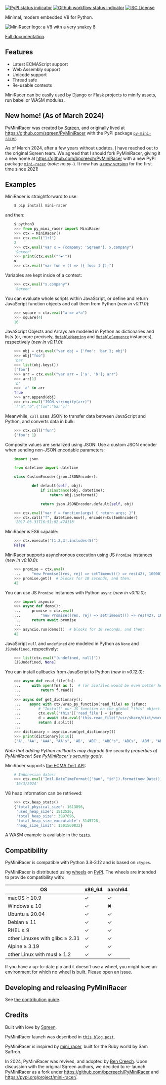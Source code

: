 [![PyPI status indicator](https://img.shields.io/pypi/v/mini_racer.svg)](https://pypi.python.org/pypi/mini_racer)
[![Github workflow status indicator](https://github.com/bpcreech/PyMiniRacer/actions/workflows/build.yml/badge.svg)](https://github.com/bpcreech/PyMiniRacer/actions/workflows/build.yml)
[![ISC License](https://img.shields.io/badge/License-ISC-blue.svg)](https://opensource.org/licenses/ISC)

Minimal, modern embedded V8 for Python.

![MiniRacer logo: a V8 with a very snakey 8](py_mini_racer.png)

[Full documentation](https://bpcreech.com/PyMiniRacer/).

## Features

- Latest ECMAScript support
- Web Assembly support
- Unicode support
- Thread safe
- Re-usable contexts

MiniRacer can be easily used by Django or Flask projects to minify assets, run babel or
WASM modules.

## New home! (As of March 2024)

PyMiniRacer was created by [Sqreen](https://github.com/sqreen), and originally lived at
<https://github.com/sqreen/PyMiniRacer> with the PyPI package
[`py-mini-racer`](https://pypi.org/project/py-mini-racer/).

As of March 2024, after a few years without updates, [I](https://bpcreech.com) have
reached out to the original Sqreen team. We agreed that I should fork PyMiniRacer,
giving it a new home at <https://github.com/bpcreech/PyMiniRacer> with a new PyPI
package [`mini-racer`](https://pypi.org/project/mini-racer/) (*note: no `py-`*). It now
has [a new version](https://bpcreech.com/PyMiniRacer/history/#070-2024-03-06) for the
first time since 2021!

## Examples

MiniRacer is straightforward to use:

```sh
    $ pip install mini-racer
```

and then:

```python
    $ python3
    >>> from py_mini_racer import MiniRacer
    >>> ctx = MiniRacer()
    >>> ctx.eval("1+1")
    2
    >>> ctx.eval("var x = {company: 'Sqreen'}; x.company")
    'Sqreen'
    >>> print(ctx.eval("'❤'"))
    ❤
    >>> ctx.eval("var fun = () => ({ foo: 1 });")
```

Variables are kept inside of a context:

```python
    >>> ctx.eval("x.company")
    'Sqreen'
```

You can evaluate whole scripts within JavaScript, or define and return JavaScript
function objects and call them from Python (*new in v0.11.0*):

```python
    >>> square = ctx.eval("a => a*a")
    >>> square(4)
    16
```

JavaScript Objects and Arrays are modeled in Python as dictionaries and lists (or, more
precisely,
[`MutableMapping`](https://docs.python.org/3/library/collections.abc.html#collections.abc.MutableMapping)
and
[`MutableSequence`](https://docs.python.org/3/library/collections.abc.html#collections.abc.MutableSequence)
instances), respectively (*new in v0.11.0*):

```python
    >>> obj = ctx.eval("var obj = {'foo': 'bar'}; obj")
    >>> obj["foo"]
    'bar'
    >>> list(obj.keys())
    ['foo']
    >>> arr = ctx.eval("var arr = ['a', 'b']; arr")
    >>> arr[1]
    'b'
    >>> 'a' in arr
    True
    >>> arr.append(obj)
    >>> ctx.eval("JSON.stringify(arr)")
    '["a","b",{"foo":"bar"}]'
```

Meanwhile, `call` uses JSON to transfer data between JavaScript and Python, and converts
data in bulk:

```python
    >>> ctx.call("fun")
    {'foo': 1}
```

Composite values are serialized using JSON. Use a custom JSON encoder when sending
non-JSON encodable parameters:

```python
    import json

    from datetime import datetime

    class CustomEncoder(json.JSONEncoder):

            def default(self, obj):
                if isinstance(obj, datetime):
                    return obj.isoformat()

                return json.JSONEncoder.default(self, obj)
```

```python
    >>> ctx.eval("var f = function(args) { return args; }")
    >>> ctx.call("f", datetime.now(), encoder=CustomEncoder)
    '2017-03-31T16:51:02.474118'
```

MiniRacer is ES6 capable:

```python
    >>> ctx.execute("[1,2,3].includes(5)")
    False
```

MiniRacer supports asynchronous execution using JS `Promise` instances (*new in
v0.10.0*):

```python
    >>> promise = ctx.eval(
    ...     "new Promise((res, rej) => setTimeout(() => res(42), 10000))")
    >>> promise.get()  # blocks for 10 seconds, and then:
    42
```

You can use JS `Promise` instances with Python `async` (*new in v0.10.0*):

```python
    >>> import asyncio
    >>> async def demo():
    ...     promise = ctx.eval(
    ...         "new Promise((res, rej) => setTimeout(() => res(42), 10000))")
    ...     return await promise
    ... 
    >>> asyncio.run(demo())  # blocks for 10 seconds, and then:
    42
```

JavaScript `null` and `undefined` are modeled in Python as `None` and `JSUndefined`,
respectively:

```python
    >>> list(ctx.eval("[undefined, null]"))
    [JSUndefined, None]
```

You can install callbacks from JavaScript to Python (*new in v0.12.0*):

```python
    >>> async def read_file(fn):
    ...     with open(fn) as f:  # (or aiofiles would be even better here)
    ...         return f.read()
    ...
    >>> async def get_dictionary():
    ...    async with ctx.wrap_py_function(read_file) as jsfunc:
    ...        # "Install" our JS function on the global "this" object:
    ...        ctx.eval('this')['read_file'] = jsfunc
    ...        d = await ctx.eval('this.read_file("/usr/share/dict/words")')
    ...        return d.split()
    ...
    >>> dictionary = asyncio.run(get_dictionary())
    >>> print(dictionary[0:10])
    ['A', 'AA', 'AAA', "AA's", 'AB', 'ABC', "ABC's", 'ABCs', 'ABM', "ABM's"]
```

*Note that adding Python callbacks may degrade the security properties of PyMiniRacer!
See [PyMiniRacer's security goals](ARCHITECTURE.md#security-goals).*

MiniRacer supports [the ECMA `Intl` API](https://tc39.es/ecma402/):

```python
    # Indonesian dates!
    >>> ctx.eval('Intl.DateTimeFormat(["ban", "id"]).format(new Date())')
    '16/3/2024'
```

V8 heap information can be retrieved:

```python
    >>> ctx.heap_stats()
    {'total_physical_size': 1613896,
     'used_heap_size': 1512520,
     'total_heap_size': 3997696,
     'total_heap_size_executable': 3145728,
     'heap_size_limit': 1501560832}
```

A WASM example is available in the
[`tests`](https://github.com/bpcreech/PyMiniRacer/blob/master/tests/test_wasm.py).

## Compatibility

PyMiniRacer is compatible with Python 3.8-3.12 and is based on `ctypes`.

PyMiniRacer is distributed using [wheels](https://pythonwheels.com/) on
[PyPI](https://pypi.org/). The wheels are intended to provide compatibility with:

| OS                              | x86_64 | aarch64 |
| ------------------------------- | ------ | ------- |
| macOS ≥ 10.9                    | ✓      | ✓       |
| Windows ≥ 10                    | ✓      | ✖       |
| Ubuntu ≥ 20.04                  | ✓      | ✓       |
| Debian ≥ 11                     | ✓      | ✓       |
| RHEL ≥ 9                        | ✓      | ✓       |
| other Linuxes with glibc ≥ 2.31 | ✓      | ✓       |
| Alpine ≥ 3.19                   | ✓      | ✓       |
| other Linux with musl ≥ 1.2     | ✓      | ✓       |

If you have a up-to-date pip and it doesn't use a wheel, you might have an environment
for which no wheel is built. Please open an issue.

## Developing and releasing PyMiniRacer

See [the contribution guide](CONTRIBUTING.md).

## Credits

Built with love by [Sqreen](https://www.sqreen.com).

PyMiniRacer launch was described in
[`this blog post`](https://web.archive.org/web/20230526172627/https://blog.sqreen.com/embedding-javascript-into-python/).

PyMiniRacer is inspired by [mini_racer](https://github.com/SamSaffron/mini_racer), built
for the Ruby world by Sam Saffron.

In 2024, PyMiniRacer was revived, and adopted by [Ben Creech](https://bpcreech.com).
Upon discussion with the original Sqreen authors, we decided to re-launch PyMiniRacer as
a fork under <https://github.com/bpcreech/PyMiniRacer> and
<https://pypi.org/project/mini-racer/>.
